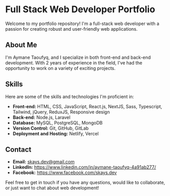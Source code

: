 # Full Stack Web Developer Portfolio

Welcome to my portfolio repository! I'm a full-stack web developer with a passion for creating robust and user-friendly web applications.

## About Me

I'm Aymane Taoufyq, and I specialize in both front-end and back-end development. With 2 years of experience in the field, I've had the opportunity to work on a variety of exciting projects.

## Skills

Here are some of the skills and technologies I'm proficient in:

- **Front-end:** HTML, CSS, JavaScript, React.js, NextJS, Sass, Typescript, Tailwind, jQuery, ReduxJS, Responsive design
- **Back-end:** Node.js, Laravel
- **Database:** MySQL, PostgreSQL, MongoDB
- **Version Control:** Git, GitHub, GitLab
- **Deployment and Hosting:** Netlify, Vercel

## Contact

- **Email:** <skays.dev@gmail.com>
- **LinkedIn:** <https://www.linkedin.com/in/aymane-taoufyq-4a91ab277/>
- **Facebook:** <https://www.facebook.com/skays.dev>

Feel free to get in touch if you have any questions, would like to collaborate, or just want to chat about web development!
